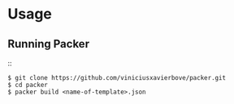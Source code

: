 Usage
=====

Running Packer
--------------

::

    $ git clone https://github.com/viniciusxavierbove/packer.git
    $ cd packer
    $ packer build <name-of-template>.json